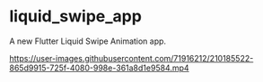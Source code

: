 # liquid_swipe_app

A new Flutter Liquid Swipe Animation app.




https://user-images.githubusercontent.com/71916212/210185522-865d9915-725f-4080-998e-361a8d1e9584.mp4

